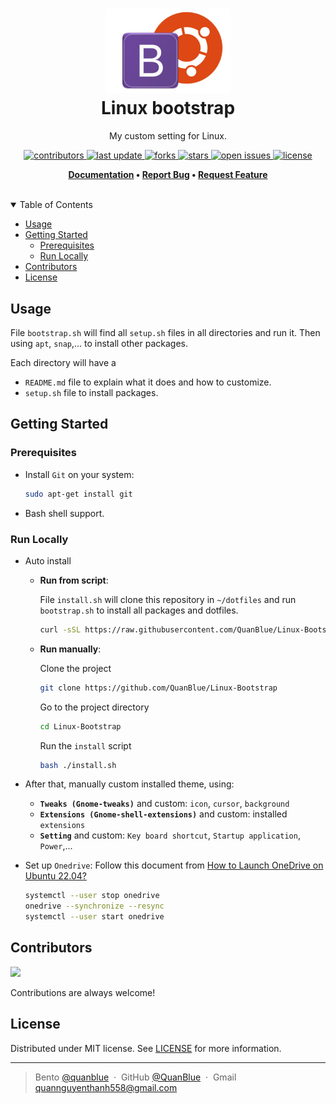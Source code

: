 <h1 align="center">
  <img src="assets/Linux-bootstrap-logo.jpg" alt="icon" width="200"></img>
  <br>
  <b>Linux bootstrap</b>
</h1>

<p align="center">My custom setting for Linux.</p>

<!-- Badges -->
<p align="center">
  <a href="https://github.com/DuckyMomo20012/dotfiles/graphs/contributors">
    <img src="https://img.shields.io/github/contributors/QuanBlue/Linux-Bootstrap" alt="contributors" />
  </a>
  <a href="">
    <img src="https://img.shields.io/github/last-commit/QuanBlue/Linux-Bootstrap" alt="last update" />
  </a>
  <a href="https://github.com/QuanBlue/Linux-Bootstrap/network/members">
    <img src="https://img.shields.io/github/forks/QuanBlue/Linux-Bootstrap" alt="forks" />
  </a>
  <a href="https://github.com/QuanBlue/Linux-Bootstrap/stargazers">
    <img src="https://img.shields.io/github/stars/QuanBlue/Linux-Bootstrap" alt="stars" />
  </a>
  <a href="https://github.com/QuanBlue/Linux-Bootstrap/issues/">
    <img src="https://img.shields.io/github/issues/QuanBlue/Linux-Bootstrap" alt="open issues" />
  </a>
  <a href="https://github.com/QuanBlue/Linux-Bootstrap/blob/main/LICENSE">
    <img src="https://img.shields.io/github/license/QuanBlue/Linux-Bootstrap.svg" alt="license" />
  </a>
</p>

<p align="center">
  <b>
    <a href="https://github.com/QuanBlue/Linux-Bootstrap">Documentation</a> •
    <a href="https://github.com/QuanBlue/Linux-Bootstrap/issues/">Report Bug</a> •
    <a href="https://github.com/QuanBlue/Linux-Bootstrap/issues/">Request Feature</a>
  </b>
</p>

<br />

<details open>
<summary>Table of Contents</summary>

-  [Usage](#usage)
-  [Getting Started](#getting-started)
   -  [Prerequisites](#prerequisites)
   -  [Run Locally](#run-locally)
-  [Contributors](#contributors)
-  [License](#license)
</details>

## Usage

File `bootstrap.sh` will find all `setup.sh` files in all directories and run it. Then using `apt`, `snap`,... to install other packages.

Each directory will have a

-  `README.md` file to explain what it does and how to customize.
-  `setup.sh` file to install packages.

## Getting Started

### Prerequisites

-  Install `Git` on your system:

   ```bash
   sudo apt-get install git
   ```

-  Bash shell support.

### Run Locally

-  Auto install

   -  **Run from script**:

      File `install.sh` will clone this repository in `~/dotfiles` and run
      `bootstrap.sh` to install all packages and dotfiles.

      ```bash
      curl -sSL https://raw.githubusercontent.com/QuanBlue/Linux-Bootstrap/main/install.sh | bash -
      ```

   -  **Run manually**:

      Clone the project

      ```bash
      git clone https://github.com/QuanBlue/Linux-Bootstrap
      ```

      Go to the project directory

      ```bash
      cd Linux-Bootstrap
      ```

      Run the `install` script

      ```bash
      bash ./install.sh
      ```

-  After that, manually custom installed theme, using:
   -  **`Tweaks (Gnome-tweaks)`** and custom: `icon`, `cursor`, `background`
   -  **`Extensions (Gnome-shell-extensions)`** and custom: installed `extensions`
   -  **`Setting`** and custom: `Key board shortcut`, `Startup application`, `Power`,...
-  Set up `Onedrive`:
   Follow this document from [How to Launch OneDrive on Ubuntu 22.04?](https://itslinuxfoss.com/install-use-onedrive-ubuntu-22-04/)

   ```bash
   systemctl --user stop onedrive
   onedrive --synchronize --resync
   systemctl --user start onedrive
   ```

## Contributors

<a href="https://github.com/QuanBlue/Linux-Bootstrap/graphs/contributors">
  <img src="https://contrib.rocks/image?repo=QuanBlue/Linux-Bootstrap" />
</a>

Contributions are always welcome!

## License

Distributed under MIT license. See
[LICENSE](./LICENSE) for more
information.

---

> Bento [@quanblue](https://bento.me/quanblue) &nbsp;&middot;&nbsp;
> GitHub [@QuanBlue](https://github.com/QuanBlue) &nbsp;&middot;&nbsp; Gmail quannguyenthanh558@gmail.com
